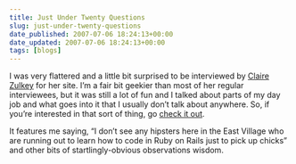 ```yaml
---
title: Just Under Twenty Questions
slug: just-under-twenty-questions
date_published: 2007-07-06 18:24:13+00:00
date_updated: 2007-07-06 18:24:13+00:00
tags: [blogs]
---
```

I was very flattered and a little bit surprised to be interviewed by [Claire Zulkey](http://www.zulkey.com/) for her site. I’m a fair bit geekier than most of her regular interviewees, but it was still a lot of fun and I talked about parts of my day job and what goes into it that I usually don’t talk about anywhere. So, if you’re interested in that sort of thing, go [check it out](https://zulkey.com/2007/07/i-will-be-including-as.shtml).

It features me saying, “I don’t see any hipsters here in the East Village who are running out to learn how to code in Ruby on Rails just to pick up chicks” and other bits of startlingly-obvious observations wisdom.
